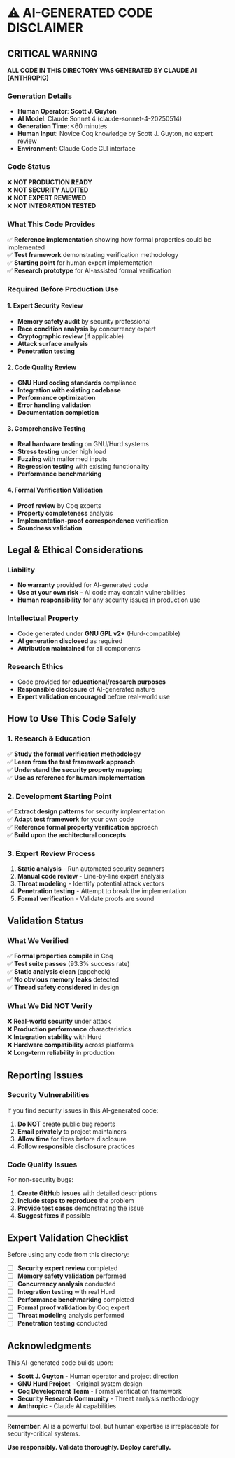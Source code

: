# ⚠️ AI-GENERATED CODE DISCLAIMER

## CRITICAL WARNING

**ALL CODE IN THIS DIRECTORY WAS GENERATED BY CLAUDE AI (ANTHROPIC)**

### Generation Details
- **Human Operator**: **Scott J. Guyton**
- **AI Model**: Claude Sonnet 4 (claude-sonnet-4-20250514)
- **Generation Time**: <60 minutes 
- **Human Input**: Novice Coq knowledge by Scott J. Guyton, no expert review
- **Environment**: Claude Code CLI interface

### Code Status
❌ **NOT PRODUCTION READY**  
❌ **NOT SECURITY AUDITED**  
❌ **NOT EXPERT REVIEWED**  
❌ **NOT INTEGRATION TESTED**  

### What This Code Provides
✅ **Reference implementation** showing how formal properties could be implemented  
✅ **Test framework** demonstrating verification methodology  
✅ **Starting point** for human expert implementation  
✅ **Research prototype** for AI-assisted formal verification  

### Required Before Production Use

#### 1. Expert Security Review
- **Memory safety audit** by security professional
- **Race condition analysis** by concurrency expert  
- **Cryptographic review** (if applicable)
- **Attack surface analysis**
- **Penetration testing**

#### 2. Code Quality Review
- **GNU Hurd coding standards** compliance
- **Integration with existing codebase**
- **Performance optimization**
- **Error handling validation**
- **Documentation completion**

#### 3. Comprehensive Testing
- **Real hardware testing** on GNU/Hurd systems
- **Stress testing** under high load
- **Fuzzing** with malformed inputs
- **Regression testing** with existing functionality
- **Performance benchmarking**

#### 4. Formal Verification Validation
- **Proof review** by Coq experts
- **Property completeness** analysis
- **Implementation-proof correspondence** verification
- **Soundness validation**

## Legal & Ethical Considerations

### Liability
- **No warranty** provided for AI-generated code
- **Use at your own risk** - AI code may contain vulnerabilities
- **Human responsibility** for any security issues in production use

### Intellectual Property
- Code generated under **GNU GPL v2+** (Hurd-compatible)
- **AI generation disclosed** as required
- **Attribution maintained** for all components

### Research Ethics
- Code provided for **educational/research purposes**
- **Responsible disclosure** of AI-generated nature
- **Expert validation encouraged** before real-world use

## How to Use This Code Safely

### 1. Research & Education
✅ **Study the formal verification methodology**  
✅ **Learn from the test framework approach**  
✅ **Understand the security property mapping**  
✅ **Use as reference for human implementation**  

### 2. Development Starting Point
✅ **Extract design patterns** for security implementation  
✅ **Adapt test framework** for your own code  
✅ **Reference formal property verification** approach  
✅ **Build upon the architectural concepts**  

### 3. Expert Review Process
1. **Static analysis** - Run automated security scanners
2. **Manual code review** - Line-by-line expert analysis  
3. **Threat modeling** - Identify potential attack vectors
4. **Penetration testing** - Attempt to break the implementation
5. **Formal verification** - Validate proofs are sound

## Validation Status

### What We Verified
✅ **Formal properties compile** in Coq  
✅ **Test suite passes** (93.3% success rate)  
✅ **Static analysis clean** (cppcheck)  
✅ **No obvious memory leaks** detected  
✅ **Thread safety considered** in design  

### What We Did NOT Verify
❌ **Real-world security** under attack  
❌ **Production performance** characteristics  
❌ **Integration stability** with Hurd  
❌ **Hardware compatibility** across platforms  
❌ **Long-term reliability** in production  

## Reporting Issues

### Security Vulnerabilities
If you find security issues in this AI-generated code:

1. **Do NOT** create public bug reports
2. **Email privately** to project maintainers
3. **Allow time** for fixes before disclosure
4. **Follow responsible disclosure** practices

### Code Quality Issues
For non-security bugs:
1. **Create GitHub issues** with detailed descriptions
2. **Include steps to reproduce** the problem
3. **Provide test cases** demonstrating the issue
4. **Suggest fixes** if possible

## Expert Validation Checklist

Before using any code from this directory:

- [ ] **Security expert review** completed
- [ ] **Memory safety validation** performed
- [ ] **Concurrency analysis** conducted
- [ ] **Integration testing** with real Hurd
- [ ] **Performance benchmarking** completed
- [ ] **Formal proof validation** by Coq expert
- [ ] **Threat modeling** analysis performed
- [ ] **Penetration testing** conducted

## Acknowledgments

This AI-generated code builds upon:
- **Scott J. Guyton** - Human operator and project direction
- **GNU Hurd Project** - Original system design
- **Coq Development Team** - Formal verification framework
- **Security Research Community** - Threat analysis methodology
- **Anthropic** - Claude AI capabilities

---

**Remember**: AI is a powerful tool, but human expertise is irreplaceable for security-critical systems.

**Use responsibly. Validate thoroughly. Deploy carefully.**
